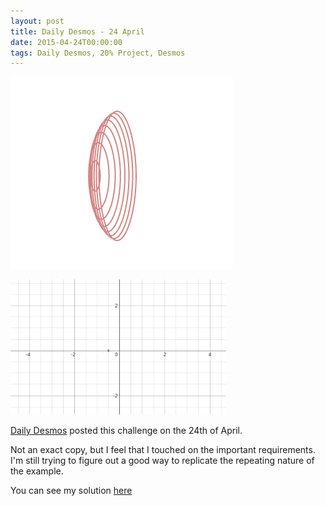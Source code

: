 ```yaml
---
layout: post
title: Daily Desmos - 24 April
date: 2015-04-24T00:00:00
tags: Daily Desmos, 20% Project, Desmos
---
```


![1](/img/dd-24apr-a.gif)

<!-- more -->

![2](/img/dd-24apr-b.gif)

[Daily Desmos](http://dailydesmos.com/2015/04/24/warping-ellipse-1-advanced/) posted this challenge on the 24th of April.

Not an exact copy, but I feel that I touched on the important requirements. I'm still trying to figure out a good way to replicate the repeating nature of the example.

You can see my solution [here](https://www.desmos.com/calculator/g3njuaox3d)
